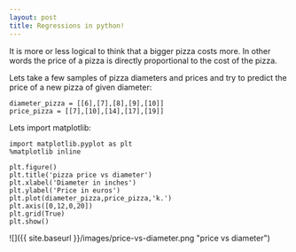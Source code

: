 ```yaml
---
layout: post
title: Regressions in python!
---
```

It is more or less logical to think that a bigger pizza costs more. In other words the price of a pizza is directly proportional to the cost of the pizza. 

Lets take a few samples of pizza diameters and prices and try to predict the price of a new pizza of given diameter: 

```
diameter_pizza = [[6],[7],[8],[9],[10]]
price_pizza = [[7],[10],[14],[17],[19]]
```

Lets import matplotlib:

```
import matplotlib.pyplot as plt
%matplotlib inline 

plt.figure()
plt.title('pizza price vs diameter')
plt.xlabel('Diameter in inches')
plt.ylabel('Price in euros')
plt.plot(diameter_pizza,price_pizza,'k.')
plt.axis([0,12,0,20])
plt.grid(True)
plt.show()
```
![]({{ site.baseurl }}/images/price-vs-diameter.png "price vs diameter")





